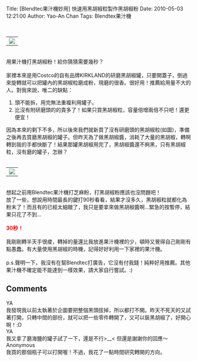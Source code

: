 Title: [Blendtec果汁機妙用] 快速用黑胡椒粒製作黑胡椒粉
Date: 2010-05-03 12:21:00
Author: Yao-An Chan
Tags: Blendtex果汁機


<div class='post'>
<center><br /><table style="width: auto;"><tbody><tr><td><a href="http://picasaweb.google.com/lh/photo/7GQ8GWZnQDk8uJG7lb8aYA?feat=embedwebsite"><img src="http://lh4.ggpht.com/_mvtDPM7iODU/S95dl9wWbpI/AAAAAAAAHJY/VGA5r6fCb28/s400/YAN_8487.JPG" /></a></td></tr></tbody></table></center><br />用果汁機打黑胡椒粉！給你猜猜需要幾秒？<br /><br />家裡本來是用Costco的自有品牌KIRKLAND的研磨黑胡椒罐，只要開蓋子，倒過來旋轉就可以把罐內的黑胡椒粒磨成粉，現磨的很香。很好用！推薦給用量不大的人。對我來說，唯二的缺點：<br /><ol><li>頭不能拆，用完無法重複利用罐子。</li><li>比沒有附研磨頭的的貴多了！如果只買黑胡椒粒，容量倍增兩倍不只吧！還更便宜！</li></ol>因為本來的剩下不多，所以後來我們就新買了沒有研磨頭的黑胡椒粒(如圖)，準備之後再去買磨黑胡椒的罐子。但昨天為了做黑胡椒醬，消耗了大量的黑胡椒，轉啊轉到我的手都快斷了！結果那罐黑胡椒用完了，黑胡椒醬還不夠黑，只有黑胡椒粒，沒有磨的罐子，怎辦？<br /><center> <br /><table style="width: auto;"><tbody><tr><td><a href="http://picasaweb.google.com/lh/photo/gjylcJ6wQg7GRk6A9jpr7A?feat=embedwebsite"><img src="http://lh3.ggpht.com/_mvtDPM7iODU/S95doSN_y8I/AAAAAAAAHJc/2rY7SpJwX_0/s400/YAN_8491.JPG" /></a></td></tr></tbody></table></center><br />想起之前用Blendtec果汁機打芝麻粉，打黑胡椒粉應該也沒問題吧！<br />放了一些，想說用時間最長的鍵打90秒看看，結果才沒多久，黑胡椒粒就都化為粉末了！而且有的已經太細緻了，我只是要拿來做黑胡椒醬啊...緊急的按暫停，結果只花了不到...<br /><br /><b><span class="Apple-style-span" style="color: red;">30秒！</span></b><br /><br />我剛剛轉半天手很痠，轉掉的量還比我放進果汁機裡的少，頓時又覺得自己剛剛有點愚蠢。有大量使用黑胡椒的時機，記得好好利用一下家裡的果汁機。<br /><br />p.s.聲明一下，我沒有在幫Blendtec打廣告，它沒有付我錢！純粹好用推薦。其他果汁機不確定能不能達到一樣效果，請大家自行嘗試。:)</div>
<h2>Comments</h2>
<div class='comments'>
<div class='comment'>
<div class='author'>YA</div>
<div class='content'>
我發現我以前太執著於企圖要把整個黑頭拔掉，所以都打不開。昨天不死天的又試著打開，只轉中間的部份，就可以把一些零件轉開了，又可以裝黑胡椒了，好開心啊！:D</div>
</div>
<div class='comment'>
<div class='author'>YA</div>
<div class='content'>
我又拿了磨海鹽的罐子試了一下，還是不行&gt;__&lt; 但還是謝謝你的回應～</div>
</div>
<div class='comment'>
<div class='author'>Anonymous</div>
<div class='content'>
我買的那個瓶子可以打開喔！不過，我花了一點時間研究轉開的方向。</div>
</div>
</div>
